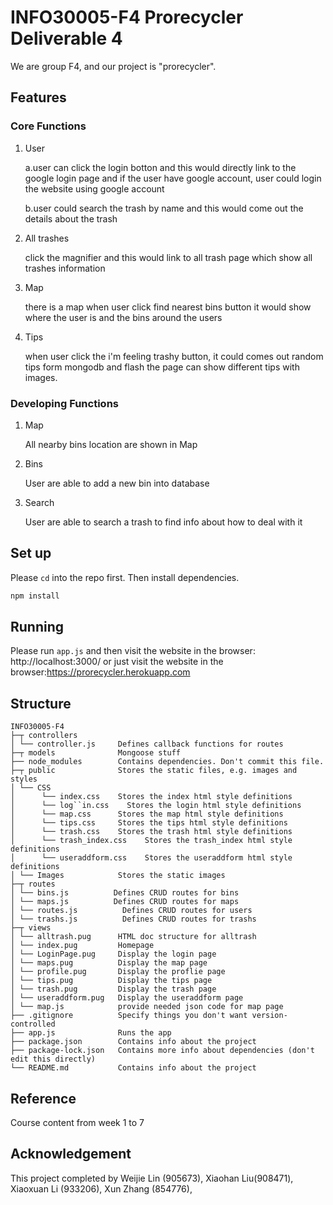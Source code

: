 # INFO30005-F4 Prorecycler Deliverable 4
We are group F4, and our project is "prorecycler".

## Features
### Core Functions

1. User

    a.user can click the login botton and this would directly link to the google login page and if the user have google account, user could login the website using google account

    b.user could search the trash by name and this would come out the details about the trash

2. All trashes

    click the magnifier and this would link to all trash page which show all trashes information

3. Map

    there is a map when user click find nearest bins button it would show where the user is and the bins around
the users

4. Tips

    when user click the i'm feeling trashy button, it could comes out random tips form mongodb and flash the page can show different tips with images.

### Developing Functions

1. Map

    All nearby bins location are shown in Map

2. Bins

    User are able to add a new bin into database

3. Search

    User are able to search a trash to find info about how to deal with it

## Set up
Please `cd` into the repo first.
Then install dependencies.
```bash
npm install
```

## Running
Please run `app.js` and then visit the website in the browser: http://localhost:3000/
or just visit the website in the browser:https://prorecycler.herokuapp.com

## Structure
```
INFO30005-F4
├─┬ controllers
│ └── controller.js     Defines callback functions for routes
├─┬ models              Mongoose stuff
├── node_modules        Contains dependencies. Don't commit this file.
├─┬ public              Stores the static files, e.g. images and styles
│ └── CSS               
│      └── index.css    Stores the index html style definitions
│      └── log``in.css    Stores the login html style definitions
│      └── map.css      Stores the map html style definitions
│      └── tips.css     Stores the tips html style definitions
│      └── trash.css    Stores the trash html style definitions
│      └── trash_index.css    Stores the trash_index html style definitions
│      └── useraddform.css    Stores the useraddform html style definitions
│ └── Images            Stores the static images
├─┬ routes              
│ └── bins.js          Defines CRUD routes for bins
│ └── maps.js          Defines CRUD routes for maps
│ └── routes.js          Defines CRUD routes for users
│ └── trashs.js          Defines CRUD routes for trashs
├─┬ views              
│ └── alltrash.pug      HTML doc structure for alltrash
│ └── index.pug         Homepage 
│ └── LoginPage.pug     Display the login page
│ └── maps.pug          Display the map page
│ └── profile.pug       Display the proflie page
│ └── tips.pug          Display the tips page
│ └── trash.pug         Display the trash page
│ └── useraddform.pug   Display the useraddform page
│ └── map.js            provide needed json code for map page
├── .gitignore          Specify things you don't want version-controlled
├── app.js              Runs the app
├── package.json        Contains info about the project
├── package-lock.json   Contains more info about dependencies (don't edit this directly)
└── README.md           Contains info about the project 
```

## Reference
Course content from week 1 to 7

## Acknowledgement
This project completed by Weijie Lin (905673), Xiaohan Liu(908471), Xiaoxuan Li (933206), Xun Zhang (854776), 